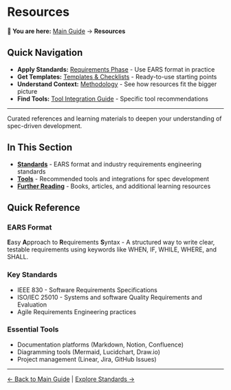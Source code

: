 # Resources

<!-- Navigation Metadata -->
<!-- Section: Resources | Level: Reference | Prerequisites: None -->
<!-- Related: process/requirements-phase.md, templates/README.md, methodology/README.md -->

**📍 You are here:** [Main Guide](../../README.md) → **Resources**

## Quick Navigation
- **Apply Standards:** [Requirements Phase](../process/requirements-phase.md) - Use EARS format in practice
- **Get Templates:** [Templates & Checklists](../templates/README.md) - Ready-to-use starting points
- **Understand Context:** [Methodology](../methodology/README.md) - See how resources fit the bigger picture
- **Find Tools:** [Tool Integration Guide](tool-integration-guide.md) - Specific tool recommendations

---

Curated references and learning materials to deepen your understanding of spec-driven development.

## In This Section

- **[Standards](standards.md)** - EARS format and industry requirements engineering standards
- **[Tools](tools.md)** - Recommended tools and integrations for spec development
- **[Further Reading](further-reading.md)** - Books, articles, and additional learning resources

## Quick Reference

### EARS Format
**E**asy **A**pproach to **R**equirements **S**yntax - A structured way to write clear, testable requirements using keywords like WHEN, IF, WHILE, WHERE, and SHALL.

### Key Standards
- IEEE 830 - Software Requirements Specifications
- ISO/IEC 25010 - Systems and software Quality Requirements and Evaluation
- Agile Requirements Engineering practices

### Essential Tools
- Documentation platforms (Markdown, Notion, Confluence)
- Diagramming tools (Mermaid, Lucidchart, Draw.io)
- Project management (Linear, Jira, GitHub Issues)

---

[← Back to Main Guide](../../README.md) | [Explore Standards →](standards.md)